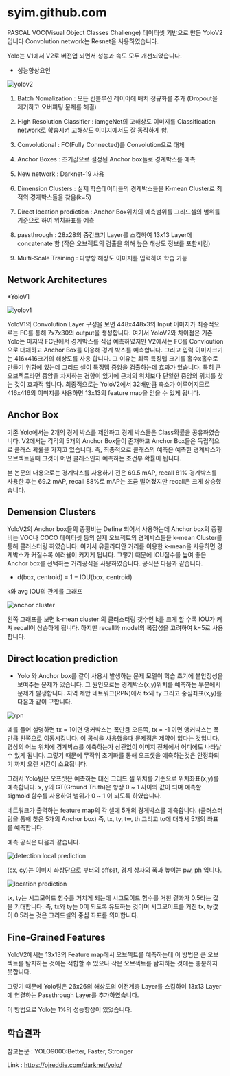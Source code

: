 
# syim.github.com

PASCAL VOC(Visual Object Classes Challenge) 데이터셋 기반으로 만든 YoloV2 입니다 Convolution network는 Resnet을 사용하였습니다.

Yolo는 V1에서 V2로 버전업 되면서 성능과 속도 모두 개선되었습니다.

- 성능향상요인

![yolov2](https://user-images.githubusercontent.com/44501825/49162393-20614d80-f36e-11e8-9dc4-efcd32b4bd92.jpg)

1. Batch Nomalization : 모든 컨볼루션 레이어에 배치 정규화를 추가 (Dropout을 제거하고 오버피팅 문제를 해결)

2. High Resolution Classifier : iamgeNet의 고해상도 이미지를 Classification network로 학습시켜 고해상도 이미지에서도 잘 동작하게 함.

3. Convolutional : FC(Fully Connected)를 Convolution으로 대체

4. Anchor Boxes : 초기값으로 설정된 Anchor box들로 경계박스를 예측

5. New network : Darknet-19 사용 

6. Dimension Clusters : 실제 학습데이터들의 경계박스들을 K-mean Cluster로 최적의 경게박스들을 찾음(k=5)

7. Direct location prediction : Anchor Box위치의 예측범위를 그리드셀의 범위를 기준으로 하여 위치좌표를 예측

8. passthrough : 28x28의 중간크기 Layer를 스킵하여 13x13 Layer에 concatenate 함 (작은 오브젝트의 검출을 위해 높은 해상도 정보를 포함시킴)

9. Multi-Scale Training : 다양항 해상도 이미지를 입력하여 학습 가능


##  Network Architectures

*YoloV1

![yolov1](https://user-images.githubusercontent.com/44501825/49067351-2ddfe000-f267-11e8-8ce8-1e712c06e346.jpg)

YoloV1의 Convolution Layer 구성을 보면 448x448x3의 Input 이미지가 최종적으로는 FC를 통해 7x7x30의 output을 생성합니다.
여기서 YoloV2와 차이점은 기존 Yolo는 마지막 FC단에서 경계박스를 직접 예측하였지만 V2에서는 FC를 Convloution으로 대체하고
Anchor Box를 이용해 경계 박스를 예측합니다.
그리고 입력 이미지크기는 416x416크기의 해상도를 사용 합니다. 그 이유는 최족 특징맵 크기를 홀수x홀수로 만들기 위함에 있는데 그리드 
셀이 특징맵 중앙을 검출하는데 효과가 있습니다. 특히 큰 오브젝트라면 중앙을 차지하는 경향이 있기에 근처의 위치보다 단일한 중앙의 
위치를 찾는 것이 효과적 입니다. 최종적으로는 YoloV2에서 32배만큼 축소가 이루어지므로 416x416의 이미지를 사용하면 13x13의 
feature map을 얻을 수 있게 됩니다.

## Anchor Box 

기존 Yolo에서는 2개의 경계 박스를 제안하고 경계 박스들은 Class확률을 공유하였습니다.
V2에서는 각각의 5개의 Anchor Box들이 존재하고 Anchor Box들은 독립적으로 클래스 확률을 가지고 있습니다.
즉, 최종적으로 클래스의 예측은 예측한 경계박스가 오브젝트일때 그것이 어떤 클래스인지 예측하는 조건부 확률이 됩니다.

본 논문의 내용으로는 경계박스를 사용하기 전은 69.5 mAP, recall 81%
경계박스를 사용한 후는 69.2 mAP, recall 88%로 
mAP는 조금 떨어졌지만 recall은 크게 상승했습니다.

## Demension Clusters

YoloV2의 Anchor box들의 종횡비는 Define 되어서 사용하는데 Ahchor box의 종횡비는 VOC나 COCO 데이터셋 등의
실제 오브젝트의 경계박스들을 k-mean Cluster를 통해 클러스터링 하였습니다.
여기서 유클라디안 거리를 이용한 k-mean을 사용하면 경계박스가 커질수록 에러율이 커지게 됩니다.
그렇기 때문에 IOU점수를 높여 좋은 Anchor box를 선택하는 거리공식을 사용하였습니다. 공식은 다음과 같습니다.
  
  * d(box, centroid) = 1 − IOU(box, centroid)

k와 avg IOU의 관계를 그래프

![anchor cluster](https://user-images.githubusercontent.com/44501825/49169747-ded89e80-f37d-11e8-904e-134960ed5562.jpg)

왼쪽 그래프를 보면 k-mean cluster
의 클러스터링 갯수인 k를 크게 할 수록 IOU가 커져 recall이 상승하게 됩니다. 
하지만 recall과 model의 복잡성을 고려하여 k=5로 사용합니다.
## Direct location prediction

* Yolo 와 Anchor box를 같이 사용시 발생하는 문제
모델이 학습 초기에 불안정성을 보여주는 문제가 있습니다. 그 원인으로는 경계박스(x,y)위치를 예측하는
부분에서 문제가 발생합니다.
지역 제안 네트워크(RPN)에서 tx와 ty 그리고 중심좌표(x,y)를 다음과 같이 구합니다.

![rpn](https://user-images.githubusercontent.com/44501825/49885852-a2c43400-fe7b-11e8-91d9-fa4f6e257a41.jpg)

예를 들어 설명하면 tx = 1이면 앵커박스는 폭만큼 오른쪽, tx = -1 이면 앵커박스는 폭만큼 왼쪽으로 이동시킵니다.
이 공식을 사용했을때 문제점은 제약이 없다는 것입니다. 영상의 어느 위치에 경계박스를 예측하는가 상관없이 이미지
전체에서 어디에도 나타날 수 있게 됩니다. 그렇기 때문에 무작위 초기화를 통해 오프셋을 예측하는것은 안정화되기 까지
오랜 시간이 소요됩니다.

그래서 Yolo팀은 오프셋은 예측하는 대신 그리드 셀 위치를 기준으로 위치좌표(x,y)를 예측합니다.
x, y의 GT(Ground Truth)은 항상 0 ~ 1 사이의 값이 되며 예측할 sigmoid 함수를 사용하여 범위가 0 ~ 1 이 되도록 하였습니다.

네트워크가 출력하는 feature map의 각 셀에 5개의 경계박스를 예측합니다. (클러스터링을 통해 찾은 5개의 Anchor box)
즉, tx, ty, tw, th 그리고 to에 대해서 5개의 좌표를 예측합니다.

예측 공식은 다음과 같습니다.

![detection local prediction](https://user-images.githubusercontent.com/44501825/49888747-21709f80-fe83-11e8-915d-753184f5eec5.jpg)

(cx, cy)는 이미지 좌상단으로 부터의 offset,  경계 상자의 폭과 높이는 pw, ph 입니다.


![location prediction](https://user-images.githubusercontent.com/44501825/49957581-a1fad300-ff4b-11e8-9ff4-fb8202435b04.jpg)

tx, ty는 시그모이드 함수를 거치게 되는데 시그모이드 함수를 거친 결과가 0.5라는 값을 기대합니다.
즉, tx와 ty는 0이 되도록 유도하는 것이며 시그모이드를 거친 tx, ty값이 0.5라는 것은 그리드셀의 중심 좌표를 의미합니다.

## Fine-Grained Features

YoloV2에서는 13x13의 Feature map에서 오브젝트를 예측하는데 이 방법은 큰 오브젝트를 탐지하는 것에는 적합할 수 있으나
작은 오브젝트를 탐지하는 것에는 충분하지 못합니다.

그렇기 때문에 Yolo팀은 26x26의 해상도의 이전계층 Layer를 스킵하여 13x13 Layer에 연결하는 Passthrough Layer를 추가하였습니다.

이 방법으로 Yolo는 1%의 성능향상이 있었습니다. 


## 학습결과



참고논문 : YOLO9000:Better, Faster, Stronger 

Link : https://pjreddie.com/darknet/yolo/
  


